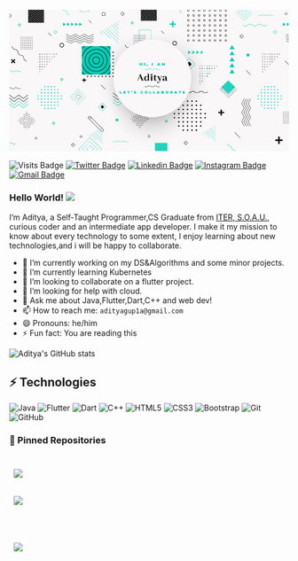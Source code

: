 ![Aditya's GitHub Banner](./assets/collaborate.png)

![Visits Badge](https://badges.pufler.dev/visits/xcyberpunkx0/xcyberpunkx0)
[![Twitter Badge](https://img.shields.io/badge/-xcyberpunkx0-blue?style=flat-square&logo=twitter&logoColor=white&link=https://twitter.com/xcyberpunkx0)](https://twitter.com/xcyberpunkx0)
[![Linkedin Badge](https://img.shields.io/badge/-aditya-blue?style=flat-square&logo=Linkedin&logoColor=white&link=https://www.linkedin.com/in/aditya-gupta-7a3549190/)](https://www.linkedin.com/in/aditya-gupta-7a3549190/)
[![Instagram Badge](https://img.shields.io/badge/-cyberpunkx0-purple?style=flat-square&logo=instagram&logoColor=white&link=https://instagram.com/xcyberpunkx0/)](https://instagram.com/xcyberpunkx0)
[![Gmail Badge](https://img.shields.io/badge/-adityagup1a@gmail.com-c14438?style=flat-square&logo=Gmail&logoColor=white&link=mailto:adityagup1a@gmail.com)](mailto:adityagup1a@gmail.com)
### Hello World! <img src="https://media.giphy.com/media/hvRJCLFzcasrR4ia7z/giphy.gif" width="25px">

I’m Aditya, a Self-Taught Programmer,CS Graduate from [ITER, S.O.A.U.](https://www.soa.ac.in/iter), curious coder and an intermediate app developer. I make it my mission to know about every technology to some extent, I enjoy learning about new technologies,and i will be happy to collaborate.

- 🔭 I’m currently working on my DS&Algorithms and some minor projects.
- 🌱 I’m currently learning Kubernetes
- 👯 I’m looking to collaborate on a flutter project.
- 🤔 I’m looking for help with cloud.
- 💬 Ask me about Java,Flutter,Dart,C++ and web dev!
- 📫 How to reach me: `adityagup1a@gmail.com`
- 😄 Pronouns: he/him
- ⚡ Fun fact: You are reading this 

![Aditya's GitHub stats](https://github-readme-stats.vercel.app/api?username=xcyberpunkx0&show_icons=true&theme=radical)

## ⚡ Technologies

![Java](https://img.shields.io/badge/-java-E34A86?style=flat-square&logo=java)
![Flutter](https://img.shields.io/badge/-Flutter-00599C?style=flat-square&logo=flutter)
![Dart](https://img.shields.io/badge/-Dart-00599C?style=flat-square&logo=dart)
![C++](https://img.shields.io/badge/-C++-00599C?style=flat-square&logo=c)
![HTML5](https://img.shields.io/badge/-HTML5-E34F26?style=flat-square&logo=html5&logoColor=white)
![CSS3](https://img.shields.io/badge/-CSS3-1572B6?style=flat-square&logo=css3)
![Bootstrap](https://img.shields.io/badge/-Bootstrap-563D7C?style=flat-square&logo=bootstrap)
![Git](https://img.shields.io/badge/-Git-black?style=flat-square&logo=git)
![GitHub](https://img.shields.io/badge/-GitHub-181717?style=flat-square&logo=github)



### 📌 Pinned Repositories
<code><a href="https://github.com/xcyberpunkx0/SkiWeather">
  <img align="center" style="margin:0.5rem" src="https://github-readme-stats.vercel.app/api/pin/?username=xcyberpunkx0&repo=SkiWeather&title_color=ffffff&text_color=c9cacc&icon_color=4AB197&bg_color=141321" />
</a>
<code><a href="https://github.com/xcyberpunkx0/JustDoIt">
  <img align="center" style="margin:0.5rem" src="https://github-readme-stats.vercel.app/api/pin/?username=xcyberpunkx0&repo=JustDoIt&title_color=ffffff&text_color=c9cacc&icon_color=4AB197&bg_color=141321" />
</a>
  
<code><a href="https://github.com/xcyberpunkx0/raag">
  <img align="center" style="margin:0.5rem" src="https://github-readme-stats.vercel.app/api/pin/?username=xcyberpunkx0&repo=raag&title_color=ffffff&text_color=c9cacc&icon_color=4AB197&bg_color=141321" />
</a>
  
